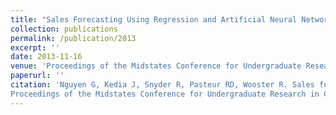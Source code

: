 ```yaml
---
title: "Sales Forecasting Using Regression and Artificial Neural Networks"
collection: publications
permalink: /publication/2013
excerpt: ''
date: 2013-11-16
venue: 'Proceedings of the Midstates Conference for Undergraduate Research in Computer Science and Mathematics'
paperurl: ''
citation: 'Nguyen G, Kedia J, Snyder R, Pasteur RD, Wooster R. Sales forecasting using regression and artificial neural networks.
Proceedings of the Midstates Conference for Undergraduate Research in Computer Science and Mathematics, Delaware, OH. November 2013.'
---
```

